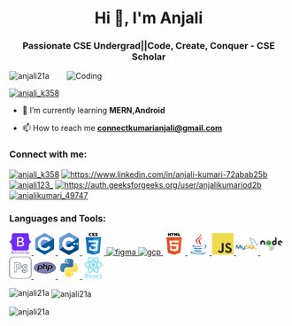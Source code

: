 <h1 align="center">Hi 👋, I'm Anjali </h1>
<h3 align="center">Passionate CSE Undergrad||Code, Create, Conquer - CSE Scholar</h3>
<img align="right" alt="Coding" width="400" src="https://tse3.mm.bing.net/th?id=OIP.m1Bh5gV6NC4_yfjdzNvNVwHaD_&pid=Api&P=0&h=180">

<p align="left"> <img src="https://komarev.com/ghpvc/?username=anjali21a&label=Profile%20views&color=0e75b6&style=flat" alt="anjali21a" /> </p>

<p align="left"> <a href="https://twitter.com/anjali_k358" target="blank"><img src="https://img.shields.io/twitter/follow/anjali_k358?logo=twitter&style=for-the-badge" alt="anjali_k358" /></a> </p>

- 🌱 I’m currently learning **MERN,Android**

- 📫 How to reach me **connectkumarianjali@gmail.com**

<h3 align="left">Connect with me:</h3>
<p align="left">
<a href="https://twitter.com/anjali_k358" target="blank"><img align="center" src="https://raw.githubusercontent.com/rahuldkjain/github-profile-readme-generator/master/src/images/icons/Social/twitter.svg" alt="anjali_k358" height="30" width="40" /></a>
<a href="https://linkedin.com/in/https://www.linkedin.com/in/anjali-kumari-72abab25b" target="blank"><img align="center" src="https://raw.githubusercontent.com/rahuldkjain/github-profile-readme-generator/master/src/images/icons/Social/linked-in-alt.svg" alt="https://www.linkedin.com/in/anjali-kumari-72abab25b" height="30" width="40" /></a>
<a href="https://www.leetcode.com/anjali123_" target="blank"><img align="center" src="https://raw.githubusercontent.com/rahuldkjain/github-profile-readme-generator/master/src/images/icons/Social/leet-code.svg" alt="anjali123_" height="30" width="40" /></a>
<a href="https://auth.geeksforgeeks.org/user/https://auth.geeksforgeeks.org/user/anjalikumariod2b" target="blank"><img align="center" src="https://raw.githubusercontent.com/rahuldkjain/github-profile-readme-generator/master/src/images/icons/Social/geeks-for-geeks.svg" alt="https://auth.geeksforgeeks.org/user/anjalikumariod2b" height="30" width="40" /></a>
<a href="https://discord.gg/anjalikumari_49747" target="blank"><img align="center" src="https://raw.githubusercontent.com/rahuldkjain/github-profile-readme-generator/master/src/images/icons/Social/discord.svg" alt="anjalikumari_49747" height="30" width="40" /></a>
</p>

<h3 align="left">Languages and Tools:</h3>
<p align="left"> <a href="https://getbootstrap.com" target="_blank" rel="noreferrer"> <img src="https://raw.githubusercontent.com/devicons/devicon/master/icons/bootstrap/bootstrap-plain-wordmark.svg" alt="bootstrap" width="40" height="40"/> </a> <a href="https://www.cprogramming.com/" target="_blank" rel="noreferrer"> <img src="https://raw.githubusercontent.com/devicons/devicon/master/icons/c/c-original.svg" alt="c" width="40" height="40"/> </a> <a href="https://www.w3schools.com/cpp/" target="_blank" rel="noreferrer"> <img src="https://raw.githubusercontent.com/devicons/devicon/master/icons/cplusplus/cplusplus-original.svg" alt="cplusplus" width="40" height="40"/> </a> <a href="https://www.w3schools.com/css/" target="_blank" rel="noreferrer"> <img src="https://raw.githubusercontent.com/devicons/devicon/master/icons/css3/css3-original-wordmark.svg" alt="css3" width="40" height="40"/> </a> <a href="https://www.figma.com/" target="_blank" rel="noreferrer"> <img src="https://www.vectorlogo.zone/logos/figma/figma-icon.svg" alt="figma" width="40" height="40"/> </a> <a href="https://cloud.google.com" target="_blank" rel="noreferrer"> <img src="https://www.vectorlogo.zone/logos/google_cloud/google_cloud-icon.svg" alt="gcp" width="40" height="40"/> </a> <a href="https://www.w3.org/html/" target="_blank" rel="noreferrer"> <img src="https://raw.githubusercontent.com/devicons/devicon/master/icons/html5/html5-original-wordmark.svg" alt="html5" width="40" height="40"/> </a> <a href="https://www.java.com" target="_blank" rel="noreferrer"> <img src="https://raw.githubusercontent.com/devicons/devicon/master/icons/java/java-original.svg" alt="java" width="40" height="40"/> </a> <a href="https://developer.mozilla.org/en-US/docs/Web/JavaScript" target="_blank" rel="noreferrer"> <img src="https://raw.githubusercontent.com/devicons/devicon/master/icons/javascript/javascript-original.svg" alt="javascript" width="40" height="40"/> </a> <a href="https://www.mysql.com/" target="_blank" rel="noreferrer"> <img src="https://raw.githubusercontent.com/devicons/devicon/master/icons/mysql/mysql-original-wordmark.svg" alt="mysql" width="40" height="40"/> </a> <a href="https://nodejs.org" target="_blank" rel="noreferrer"> <img src="https://raw.githubusercontent.com/devicons/devicon/master/icons/nodejs/nodejs-original-wordmark.svg" alt="nodejs" width="40" height="40"/> </a> <a href="https://www.photoshop.com/en" target="_blank" rel="noreferrer"> <img src="https://raw.githubusercontent.com/devicons/devicon/master/icons/photoshop/photoshop-line.svg" alt="photoshop" width="40" height="40"/> </a> <a href="https://www.php.net" target="_blank" rel="noreferrer"> <img src="https://raw.githubusercontent.com/devicons/devicon/master/icons/php/php-original.svg" alt="php" width="40" height="40"/> </a> <a href="https://www.python.org" target="_blank" rel="noreferrer"> <img src="https://raw.githubusercontent.com/devicons/devicon/master/icons/python/python-original.svg" alt="python" width="40" height="40"/> </a> <a href="https://reactjs.org/" target="_blank" rel="noreferrer"> <img src="https://raw.githubusercontent.com/devicons/devicon/master/icons/react/react-original-wordmark.svg" alt="react" width="40" height="40"/> </a> </p>

<p><img align="left" src="https://github-readme-stats.vercel.app/api/top-langs?username=anjali21a&show_icons=true&locale=en&layout=compact" alt="anjali21a" /></p>

<p>&nbsp;<img align="center" src="https://github-readme-stats.vercel.app/api?username=anjali21a&show_icons=true&locale=en" alt="anjali21a" /></p>

<p><img align="center" src="https://github-readme-streak-stats.herokuapp.com/?user=anjali21a&" alt="anjali21a" /></p>

